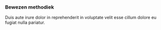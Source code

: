 ### Bewezen methodiek

Duis aute irure dolor in reprehenderit in voluptate velit esse cillum dolore eu fugiat nulla pariatur.